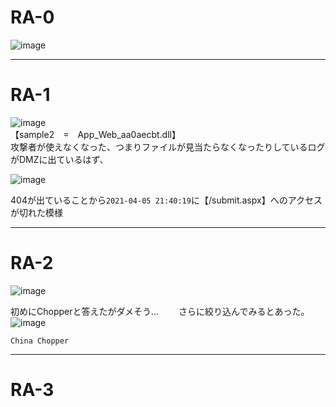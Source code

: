 # RA-0
![image](https://github.com/user-attachments/assets/3161bad6-9817-4aa2-996b-8c0f2061d988)

***
# RA-1
![image](https://github.com/user-attachments/assets/645f6323-f0fe-4843-b696-f4f9f7b3bfa9)  
【sample2　=　App_Web_aa0aecbt.dll】  
攻撃者が使えなくなった、つまりファイルが見当たらなくなったりしているログがDMZに出ているはず、

![image](https://github.com/user-attachments/assets/87d87b6e-75c5-4bd9-958f-718a173000dd)  

404が出ていることから`2021-04-05 21:40:19`に【/submit.aspx】へのアクセスが切れた模様

***
# RA-2
![image](https://github.com/user-attachments/assets/3c341502-304b-4e0d-9bd0-700c951bc2af)  

初めにChopperと答えたがダメそう…　　
さらに絞り込んでみるとあった。
![image](https://github.com/user-attachments/assets/a15a4200-ea4a-4a02-a006-ccc9e41d6cf5)

`China Chopper`

***

# RA-3







